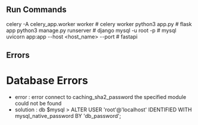 ## Run Commands
celery -A celery_app.worker worker                                  # celery worker
python3 app.py                                                      # flask app
python3 manage.py runserver                                         # django 
mysql -u root -p                                                    # mysql 
uvicorn app:app --host <host_name> --port <port>                    # fastapi

## Errors

# Database Errors
- error    : error connect to caching_sha2_password the specified module could not be found 
- solution :  db $mysql > ALTER USER 'root'@'localhost' IDENTIFIED WITH mysql_native_password BY 'db_password';
